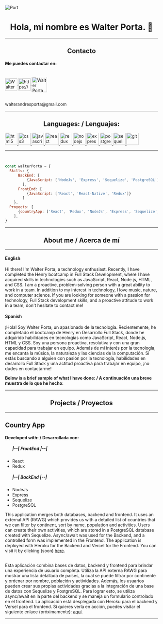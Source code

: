

![Port](https://i.postimg.cc/G28P79Pb/asd.jpg)
<h1 align="center"> Hola, mi nombre es Walter Porta. 👋 </h1>
<hr/>
<h2 align="center"> Contacto </h2>

<h4>  Me puedes contactar en: </h4>
<br>
<div>
    <a href="https://www.linkedin.com/in/walter-porta-589a52254/">
      <img align="center" src="https://www.vectorlogo.zone/logos/linkedin/linkedin-icon.svg" alt="Walter Porta LinkedIn Profile" height="40" width="40" />
      </a>
    <a href="https://api.whatsapp.com/send/?phone=543426106008&text&app_absent=0" target="_blank">
        <img align="center" src="https://www.vectorlogo.zone/logos/whatsapp/whatsapp-tile.svg" alt="https://wa.me               /+undefined543426106008?text=Hola%20Alejandro,%20soy%20" height="40" width="40" />
    </a>
    <a href="mailto:walterandresporta@gmail.com">
     <img align="center" src="https://www.vectorlogo.zone/logos/gmail/gmail-icon.svg" alt="Walter Porta Gmail" height="50" width="50" />
     </a>
<div/>
<br/>
<p><label>walterandresporta@gmail.com</label></p>
    
<hr/>
    
<h2 align="center">Languages: / Lenguajes: </h2>
<p align="left">
<a href="https://www.w3.org/html/" target="_blank"> <img src="https://upload.wikimedia.org/wikipedia/commons/thumb/3/38/HTML5_Badge.svg/600px-HTML5_Badge.svg.png" alt="html5" width="40" height="40"/> </a>
<a href="https://www.w3schools.com/css/" target="_blank"> <img src="https://cdn4.iconfinder.com/data/icons/social-media-logos-6/512/121-css3-512.png" alt="css3" width="40" height="40"/> </a>
<a href="https://developer.mozilla.org/en-US/docs/Web/JavaScript" target="_blank"> <img src="https://upload.wikimedia.org/wikipedia/commons/thumb/9/99/Unofficial_JavaScript_logo_2.svg/1024px-Unofficial_JavaScript_logo_2.svg.png" alt="javascript" width="40" height="40"/> </a> 
<a href="https://reactjs.org/" target="_blank"> <img src="https://seeklogo.com/images/R/react-logo-7B3CE81517-seeklogo.com.png" alt="react" width="45" height="40"/> </a> 
<a href="https://redux.js.org" target="_blank"> <img src="https://seeklogo.com/images/R/redux-logo-9CA6836C12-seeklogo.com.png" alt="redux" width="40" height="40"/> </a> 
<a href="https://nodejs.org" target="_blank"> <img src="https://www.vectorlogo.zone/logos/nodejs/nodejs-icon.svg" alt="nodejs" width= "40" height="40"/> </a>
<a href="https://expressjs.com" target="_blank"> <img src="https://www.vectorlogo.zone/logos/expressjs/expressjs-icon.svg" alt="express" width="40" height="40"/> </a> 
<a href="https://www.postgresql.org" target="_blank"> <img src="https://upload.wikimedia.org/wikipedia/commons/thumb/2/29/Postgresql_elephant.svg/1200px-Postgresql_elephant.svg.png" alt="postgresql" width="40" height="40"/> </a> 
<a href="https://sequelize.org" target="_blank"> <img src="https://www.vectorlogo.zone/logos/sequelizejs/sequelizejs-icon.svg" alt="sequelize" width="40" height="40"/> </a>
<a href="https://git-scm.com/" target="_blank"> <img src="https://www.vectorlogo.zone/logos/git-scm/git-scm-icon.svg" alt="git" width="40" height="40"/> </a> 

<hr/>
<br/>

```js
const walterPorta = {
  Skills: {
      BackEnd: [
          {JavaScript: ['NodeJs', 'Express', 'Sequelize', 'PostgreSQL']},
        ],
      FrontEnd: [
          {JavaScript: ['React', 'React-Native', 'Redux']}
        ]
    },
  Proyects: [
      {countryApp: ['React', 'Redux', 'NodeJs', 'Express', 'Sequelize', 'PostgreSQL']}
    ],
}
```

<hr/>
<h2 align="center">About me / Acerca de mí</h2>
<hr/>

<div>
  <h4>English</h4>
  <p>
    Hi there! I'm Walter Porta, a technology enthusiast. Recently, I have completed the Henry bootcamp in Full Stack Development, where I have acquired skills in technologies such as JavaScript, React, Node.js, HTML, and CSS.
    I am a proactive, problem-solving person with a great ability to work in a team. In addition to my interest in technology, I love music, nature, and computer science.
    If you are looking for someone with a passion for technology, Full Stack development skills, and a proactive attitude to work in a team, don't hesitate to contact me!        
  </p>
</div>


<div>
  <h4>Spanish</h4>
  <p>
    ¡Hola! Soy Walter Porta, un apasionado de la tecnología. Recientemente, he completado el bootcamp de Henry en Desarrollo Full Stack, donde he adquirido habilidades en tecnologías como JavaScript, React, Node.js, HTML y CSS.
    Soy una persona proactiva, resolutiva y con una gran capacidad para trabajar en equipo. Además de mi interés por la tecnología, me encanta la música, la naturaleza y las ciencias de la computación.
    Si estás buscando a alguien con pasión por la tecnología, habilidades en desarrollo Full Stack y una actitud proactiva para trabajar en equipo, ¡no dudes en contactarme!
  </p>
</div>

<strong> Below is a brief sample of what I have done: / A continuación una breve muestra de lo que he hecho:</strong>

<hr/>
<h2 align="center">Projects / Proyectos</h2>
<hr/>

<h2> Country App </h2>

<h4> Developed with: / Desarrollada con: </h4>
<ul>
  <h5>|--| FrontEnd |--|</h5>
    <li>React</li>
    <li>Redux</li>
  <h5>|--| BackEnd |--|</h5>
    <li>NodeJs</li>
    <li>Express</li>
    <li>Sequelize</li>
    <li>PostgreSQL</li>
</ul>
    
This application merges both databases, backend and frontend. It uses an external API (RAWG) which provides us with a detailed list of countries that we can filter by continent, sort by name, population and activities.
Users can create their own activities, which are stored in a PostgreSQL database created with Sequelize. Async/await was used for the Backend, and a controlled form was implemented in the Frontend.
The application is deployed with Heroku for the Backend and Vercel for the Frontend. You can visit it by clicking (soon) <a href="https://country-app-ruddy.vercel.app/">here</a>.
    
<br>
Esta aplicación combina bases de datos, backend y frontend para brindar una experiencia de usuario completa. Utiliza la API externa RAWG para mostrar una lista detallada de países, la cual se puede filtrar por continente y ordenar por nombre, población y actividades.
Además, los usuarios pueden crear sus propias actividades gracias a la integración de una base de datos con Sequelize y PostgreSQL. Para lograr esto, se utiliza async/await en la parte del backend y se maneja un formulario controlado en el frontend.
La aplicación está desplegada con Heroku para el backend y Versel para el frontend. Si quieres verla en acción, puedes visitar el siguiente enlace (próximamente): <a href="https://country-app-ruddy.vercel.app/">aquí</a>.


<hr/>
